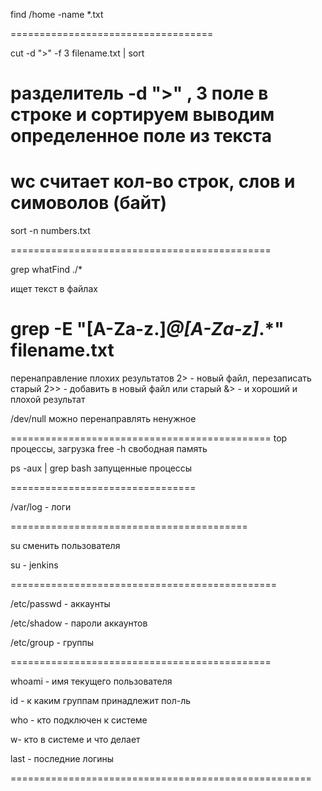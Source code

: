 find /home -name *.txt

===================================

cut -d ">" -f 3 filename.txt | sort

разделитель -d ">" , 3 поле в строке и сортируем
выводим определенное поле из текста
====================================================

wc 
считает кол-во строк, слов и симоволов (байт)
==============================================

sort -n numbers.txt 

=============================================

grep whatFind ./*

ищет текст в файлах

grep -E "[A-Za-z\.]*@[A-Za-z]*.*" filename.txt
============================================

 перенаправление плохих результатов
2> - новый файл, перезаписать старый
2>> - добавить в новый файл или старый
&> - и хороший и плохой результат

/dev/null можно перенаправлять ненужное

=============================================
top процессы, загрузка
free -h свободная память

ps -aux | grep bash
запущенные процессы

================================

/var/log - логи

=========================================

su сменить пользователя

su - jenkins

==============================================

/etc/passwd - аккаунты

/etc/shadow - пароли аккаунтов

/etc/group - группы

=============================================

whoami - имя текущего пользователя

id - к каким группам принадлежит пол-ль

who - кто подключен к системе

w- кто в системе и что делает

last - последние логины

====================================================




